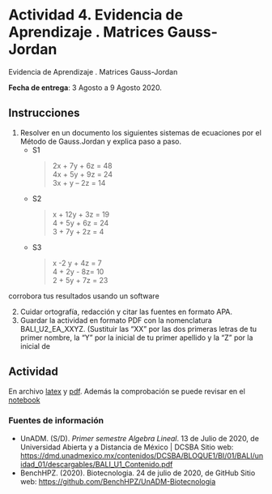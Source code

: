 # Actividad 4. Evidencia de Aprendizaje . Matrices Gauss-Jordan

Evidencia de Aprendizaje . Matrices Gauss-Jordan

__Fecha de entrega__: 3 Agosto a 9 Agosto 2020.

## Instrucciones
1. Resolver en un documento los siguientes sistemas de ecuaciones por el Método de
Gauss.Jordan y explica paso a paso.
	- S1
	  > 2x + 7y + 6z = 48 \
	  > 4x + 5y + 9z = 24 \
	  > 3x + y – 2z = 14 
	- S2
	  > x + 12y + 3z = 19 \
	  > 4 + 5y + 6z = 24 \
	  > 3 + 7y + 2z = 4 
	- S3
	  > x -2 y + 4z = 7 \
	  > 4 + 2y - 8z= 10 \
	  > 2 + 5y + 7z = 23
	  
corrobora tus resultados usando un software

2. Cuidar ortografía, redacción y citar las fuentes en formato APA.
3. Guardar la actividad en formato PDF con la nomenclatura
BALI_U2_EA_XXYZ. (Sustituir las “XX” por las dos primeras letras de tu primer nombre,
la “Y” por la inicial de tu primer apellido y la “Z” por la inicial de

## Actividad
En archivo [latex](./BALI_U2_EA_BERC.tex) y [pdf](./BALI_U2_EA_BERC.pdf). Además la comprobación se puede revisar en el [notebook](./BALI_U2_EA_BERC.ipynb)

### Fuentes de información

- UnADM. (S/D). _Primer semestre Algebra Lineal_. 13 de Julio de 2020, de Universidad Abierta y a Distancia de México | DCSBA Sitio web: https://dmd.unadmexico.mx/contenidos/DCSBA/BLOQUE1/BI/01/BALI/unidad_01/descargables/BALI_U1_Contenido.pdf
- BenchHPZ. (2020). Biotecnologia. 24 de julio de 2020, de GitHub Sitio web: https://github.com/BenchHPZ/UnADM-Biotecnologia


